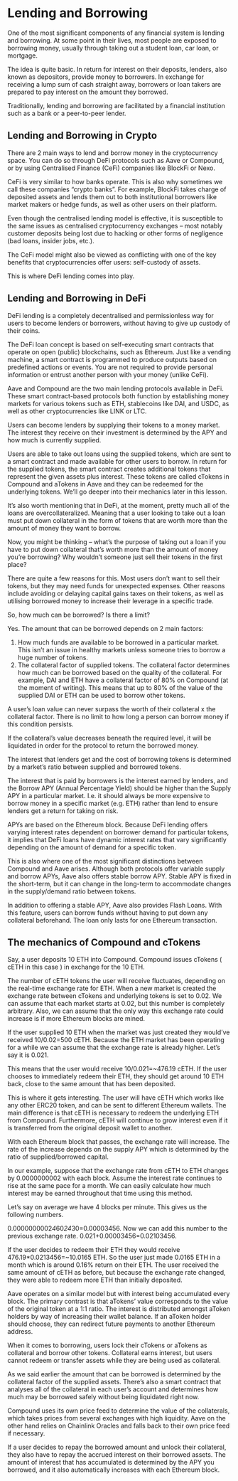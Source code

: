 # Lending and Borrowing

One of the most significant components of any financial system is lending and borrowing. At some point in their lives, most people are exposed to borrowing money, usually through taking out a student loan, car loan, or mortgage.


The idea is quite basic. In return for interest on their deposits, lenders, also known as depositors, provide money to borrowers. In exchange for receiving a lump sum of cash straight away, borrowers or loan takers are prepared to pay interest on the amount they borrowed.

Traditionally, lending and borrowing are facilitated by a financial institution such as a bank or a peer-to-peer lender. 

## Lending and Borrowing in Crypto 

There are 2 main ways to lend and borrow money in the cryptocurrency space. You can do so through DeFi protocols such as Aave or Compound, or by using Centralised Finance (CeFi) companies like BlockFi or Nexo.


CeFi is very similar to how banks operate. This is also why sometimes we call these companies “crypto banks”. For example, BlockFi takes charge of deposited assets and lends them out to both institutional borrowers like market makers or hedge funds, as well as other users on their platform.

Even though the centralised lending model is effective, it is susceptible to the same issues as centralised cryptocurrency exchanges – most notably customer deposits being lost due to hacking or other forms of negligence (bad loans, insider jobs, etc.).

The CeFi model might also be viewed as conflicting with one of the key benefits that cryptocurrencies offer users: self-custody of assets.

This is where DeFi lending comes into play. 

## Lending and Borrowing in DeFi

DeFi lending is a completely decentralised and permissionless way for users to become lenders or borrowers, without having to give up custody of their coins.


The DeFi loan concept is based on self-executing smart contracts that operate on open (public) blockchains, such as Ethereum. Just like a vending machine, a smart contract is programmed to produce outputs based on predefined actions or events. You are not required to provide personal information or entrust another person with your money (unlike CeFi). 

Aave and Compound are the two main lending protocols available in DeFi. These smart contract-based protocols both function by establishing money markets for various tokens such as ETH, stablecoins like DAI, and USDC, as well as other cryptocurrencies like LINK or LTC.

Users can become lenders by supplying their tokens to a money market. The interest they receive on their investment is determined by the APY and how much is currently supplied.

Users are able to take out loans using the supplied tokens, which are sent to a smart contract and made available for other users to borrow. In return for the supplied tokens, the smart contract creates additional tokens that represent the given assets plus interest. These tokens are called cTokens in Compound and aTokens in Aave and they can be redeemed for the underlying tokens. We’ll go deeper into their mechanics later in this lesson.

It’s also worth mentioning that in DeFi, at the moment, pretty much all of the loans are overcollateralized. Meaning that a user looking to take out a loan must put down collateral in the form of tokens that are worth more than the amount of money they want to borrow.

Now, you might be thinking – what’s the purpose of taking out a loan if you have to put down collateral that’s worth more than the amount of money you’re borrowing? Why wouldn’t someone just sell their tokens in the first place?

There are quite a few reasons for this. Most users don’t want to sell their tokens, but they may need funds for unexpected expenses. Other reasons include avoiding or delaying capital gains taxes on their tokens, as well as utilising borrowed money to increase their leverage in a specific trade.

So, how much can be borrowed? Is there a limit?

Yes. The amount that can be borrowed depends on 2 main factors:

1. How much funds are available to be borrowed in a particular market. This isn’t an issue in healthy markets unless someone tries to borrow a huge number of tokens.
2. The collateral factor of supplied tokens. The collateral factor determines how much can be borrowed based on the quality of the collateral. For example, DAI and ETH have a collateral factor of 80% on Compound (at the moment of writing). This means that up to 80% of the value of the supplied DAI or ETH can be used to borrow other tokens.

A user’s loan value can never surpass the worth of their collateral x the collateral factor. There is no limit to how long a person can borrow money if this condition persists.

If the collateral’s value decreases beneath the required level, it will be liquidated in order for the protocol to return the borrowed money.

The interest that lenders get and the cost of borrowing tokens is determined by a market’s ratio between supplied and borrowed tokens.


The interest that is paid by borrowers is the interest earned by lenders, and the Borrow APY (Annual Percentage Yield) should be higher than the Supply APY in a particular market. I.e. it should always be more expensive to borrow money in a specific market (e.g. ETH) rather than lend to ensure lenders get a return for taking on risk.

APYs are based on the Ethereum block. Because DeFi lending offers varying interest rates dependent on borrower demand for particular tokens, it implies that DeFi loans have dynamic interest rates that vary significantly depending on the amount of demand for a specific token.

This is also where one of the most significant distinctions between Compound and Aave arises. Although both protocols offer variable supply and borrow APYs, Aave also offers stable borrow APY. Stable APY is fixed in the short-term, but it can change in the long-term to accommodate changes in the supply/demand ratio between tokens.

In addition to offering a stable APY, Aave also provides Flash Loans. With this feature, users can borrow funds without having to put down any collateral beforehand. The loan only lasts for one Ethereum transaction. 

## The mechanics of Compound and cTokens

Say, a user deposits 10 ETH into Compound. Compound issues cTokens ( cETH in this case ) in exchange for the 10 ETH.


The number of cETH tokens the user will receive fluctuates, depending on the real-time exchange rate for ETH. When a new market is created the exchange rate between cTokens and underlying tokens is set to 0.02. We can assume that each market starts at 0.02, but this number is completely arbitrary. Also, we can assume that the only way this exchange rate could increase is if more Ethereum blocks are mined.

If the user supplied 10 ETH when the market was just created they would’ve received 10/0.02=500 cETH. Because the ETH market has been operating for a while we can assume that the exchange rate is already higher. Let’s say it is 0.021.

This means that the user would receive 10/0.021=~476.19 cETH. If the user chooses to immediately redeem their ETH, they should get around 10 ETH back, close to the same amount that has been deposited.

This is where it gets interesting. The user will have cETH which works like any other ERC20 token, and can be sent to different Ethereum wallets. The main difference is that cETH is necessary to redeem the underlying ETH from Compound. Furthermore, cETH will continue to grow interest even if it is transferred from the original deposit wallet to another.

With each Ethereum block that passes, the exchange rate will increase. The rate of the increase depends on the supply APY which is determined by the ratio of supplied/borrowed capital.

In our example, suppose that the exchange rate from cETH to ETH changes by 0.0000000002 with each block. Assume the interest rate continues to rise at the same pace for a month. We can easily calculate how much interest may be earned throughout that time using this method.

Let’s say on average we have 4 blocks per minute. This gives us the following numbers.

0.0000000002*4*60*24*30=0.00003456. Now we can add this number to the previous exchange rate. 0.021+0.00003456=0.02103456.

If the user decides to redeem their ETH they would receive 476.19*0.0213456=~10.0165 ETH. So the user just made 0.0165 ETH in a month which is around 0.16% return on their ETH. The user received the same amount of cETH as before, but because the exchange rate changed, they were able to redeem more ETH than initially deposited.


Aave operates on a similar model but with interest being accumulated every block. The primary contrast is that aTokens’ value corresponds to the value of the original token at a 1:1 ratio. The interest is distributed amongst aToken holders by way of increasing their wallet balance. If an aToken holder should choose, they can redirect future payments to another Ethereum address.

When it comes to borrowing, users lock their cTokens or aTokens as collateral and borrow other tokens. Collateral earns interest, but users cannot redeem or transfer assets while they are being used as collateral.

As we said earlier the amount that can be borrowed is determined by the collateral factor of the supplied assets. There’s also a smart contract that analyses all of the collateral in each user’s account and determines how much may be borrowed safely without being liquidated right now. 

Compound uses its own price feed to determine the value of the collaterals, which takes prices from several exchanges with high liquidity. Aave on the other hand relies on Chainlink Oracles and falls back to their own price feed if necessary.

If a user decides to repay the borrowed amount and unlock their collateral, they also have to repay the accrued interest on their borrowed assets. The amount of interest that has accumulated is determined by the APY you borrowed, and it also automatically increases with each Ethereum block.